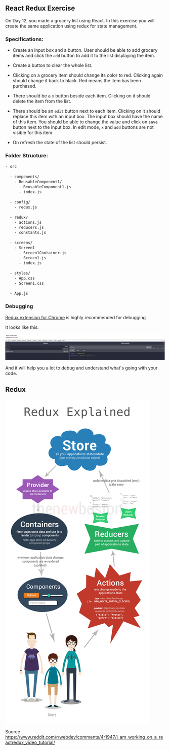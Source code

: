## React Redux Exercise

On Day 12, you made a grocery list using React. In this exercise you will create the same application using redux for state management.

### Specifications:

- Create an input box and a button. User should be able to add grocery items and click the `add` button to add it to the list displaying the item.

- Create a button to clear the whole list.

- Clicking on a grocery item should change its color to red. Clicking again should change it back to black. Red means the item has been purchased.

- There should be a `x` button beside each item. Clicking on it should delete the item from the list.

- There should be an `edit` button next to each item. Clicking on it should replace this item with an input box. The input box should have the name of this item. You should be able to change the value and click on `save` button next to the input box. In edit mode, `x` and `add` buttons are not visible for this item

- On refresh the state of the list should persist.

### Folder Structure:

    - src
      
      - components/
        - ReusableComponent1/
          - ReusableComponent1.js
          - index.js
      
      - config/
        - redux.js

      - redux/
        - actions.js
        - reducers.js
        - constants.js
      
      - screens/
        - Screen1
          - Screen1Container.js
          - Screen1.js
          - index.js

      - styles/
        - App.css
        - Screen1.css
      
      - App.js



### Debugging

[Redux extension for Chrome](https://chrome.google.com/webstore/detail/redux-devtools/lmhkpmbekcpmknklioeibfkpmmfibljd?hl=en) is highly recommended for debugging

It looks like this: 

![alt Extension image](./readme/extension.png)

And it will help you a lot to debug and understand what's going with your code.

## Redux

![alt Redux image](./readme/redux.png)

Source https://www.reddit.com/r/webdev/comments/4r1947/i_am_working_on_a_reactredux_video_tutorial/
